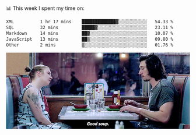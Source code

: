 📊 This week I spent my time on:
<!--START_SECTION:waka-->
```text
XML          1 hr 17 mins    █████████████▓░░░░░░░░░░░   54.33 % 
SQL          32 mins         █████▓░░░░░░░░░░░░░░░░░░░   23.11 % 
Markdown     14 mins         ██▓░░░░░░░░░░░░░░░░░░░░░░   10.07 % 
JavaScript   13 mins         ██▒░░░░░░░░░░░░░░░░░░░░░░   09.80 % 
Other        2 mins          ▒░░░░░░░░░░░░░░░░░░░░░░░░   01.76 % 
```
<!--END_SECTION:waka-->


![](goodSoup.gif)
